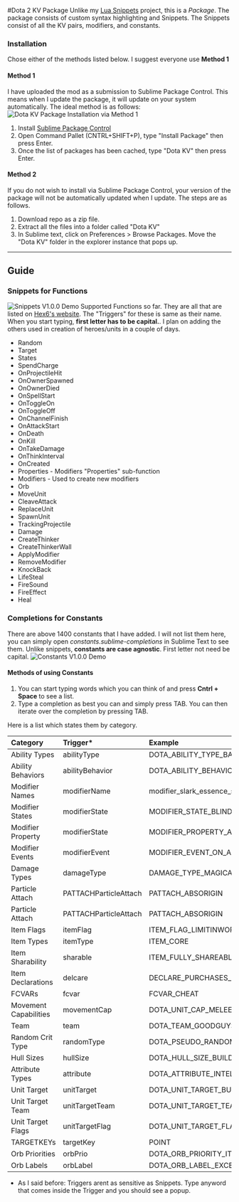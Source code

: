 #Dota 2 KV Package
Unlike my [Lua Snippets](https://github.com/bhargavrpatel/Dota-2-Sublime-Packages) project, this is a *Package*. The package consists of custom syntax highlighting and Snippets. The Snippets consist of all the KV pairs, modifiers, and constants. 

### Installation
Chose either of the methods listed below. I suggest everyone use **Method 1**
#### Method 1
I have uploaded the mod as a submission to Sublime Package Control. This means when I update the package, it will update on your system automatically.
The ideal method is as follows:
![Dota KV Package Installation via Method 1](http://fat.gfycat.com/PeskyLiquidCutworm.gif)
1. Install [Sublime Package Control ](https://sublime.wbond.net/installation)
2. Open Command Pallet (CNTRL+SHIFT+P), type "Install Package" then press Enter.
3. Once the list of packages has been cached, type "Dota KV" then press Enter.

#### Method 2
If you do not wish to install via Sublime Package Control, your version of the package will not be automatically updated when I update. The steps are as follows.

1. Download repo as a zip file. 
2. Extract all the files into a folder called "Dota KV"
3. In Sublime text, click on Preferences > Browse Packages. Move the "Dota KV" folder in the explorer instance that pops up.

***
## Guide
### Snippets for Functions
![Snippets V1.0.0 Demo](http://fat.gfycat.com/ObedientParallelIbis.gif)
Supported Functions so far. They are all that are listed on [Hex6's website](hex6.se/dota/modifier_functions.txt). The "Triggers" for these is same as their name. When you start typing, **first letter has to be capital.**. I plan on adding the others used in creation of heroes/units in a couple of days.
* Random
* Target
* States
* SpendCharge
* OnProjectileHit
* OnOwnerSpawned
* OnOwnerDied
* OnSpellStart
* OnToggleOn
* OnToggleOff
* OnChannelFinish
* OnAttackStart
* OnDeath
* OnKill
* OnTakeDamage
* OnThinkInterval
* OnCreated
* Properties 	-	Modifiers "Properties" sub-function
* Modifiers   - Used to create new modifiers
* Orb
* MoveUnit
* CleaveAttack
* ReplaceUnit
* SpawnUnit
* TrackingProjectile
* Damage
* CreateThinker
* CreateThinkerWall
* ApplyModifier
* RemoveModifier
* KnockBack
* LifeSteal
* FireSound
* FireEffect
* Heal

### Completions for Constants
There are above 1400 constants that I have added. I will not list them here, you can simply open *constants.sublime-completions* in Sublime Text to see them. Unlike snippets, **constants are case agnostic**. First letter not need be capital.
![Constants V1.0.0 Demo](http://giant.gfycat.com/AgreeableUnselfishAztecant.gif)
#### Methods of using Constants
1. You can start typing words which you can think of and press **Cntrl + Space** to see a list. 
2. Type a completion as best you can and simply press TAB. You can then iterate over the completion by pressing TAB. 

 Here is a list which states them by category. 

| Category  | Trigger*  | Example |
| :------------ |:---------------|:-----|
| Ability Types | abilityType        |    DOTA_ABILITY_TYPE_BASIC |
| Ability Behaviors | abilityBehavior        |    DOTA_ABILITY_BEHAVIOR_AOE |
| Modifier Names      | modifierName | modifier_slark_essence_shift_debuff |
| Modifier States     | modifierState        |   MODIFIER_STATE_BLIND |
| Modifier Property | modifierState        |    MODIFIER_PROPERTY_ABSOLUTE_NO_DAMAGE_MAGICAL |
| Modifier Events | modifierEvent        |    MODIFIER_EVENT_ON_ABILITY_END_CHANNEL |
| Damage Types | damageType        |    DAMAGE_TYPE_MAGICAL |
| Particle Attach | PATTACHParticleAttach        |    PATTACH_ABSORIGIN |
| Particle Attach | PATTACHParticleAttach        |    PATTACH_ABSORIGIN |
| Item Flags | itemFlag        |    ITEM_FLAG_LIMITINWORLD |
| Item Types | itemType        |    ITEM_CORE |
| Item Sharability | sharable        |    ITEM_FULLY_SHAREABLE |
| Item Declarations | delcare        |    DECLARE_PURCHASES_IN_SPEECH |
| FCVARs | fcvar        |    FCVAR_CHEAT |
| Movement Capabilities | movementCap        |    DOTA_UNIT_CAP_MELEE_ATTACK |
| Team | team        |    DOTA_TEAM_GOODGUYS |
| Random Crit Type | randomType        |    DOTA_PSEUDO_RANDOM_BREWMASTER_CRIT |
| Hull Sizes | hullSize        |    DOTA_HULL_SIZE_BUILDING |
| Attribute Types | attribute        |    DOTA_ATTRIBUTE_INTELLECT |
| Unit Target | unitTarget        |    DOTA_UNIT_TARGET_BUILDING |
| Unit Target Team | unitTargetTeam        |    DOTA_UNIT_TARGET_TEAM_CUSTOM |
| Unit Target Flags | unitTargetFlag        |    DOTA_UNIT_TARGET_FLAG_RANGED_ONLY |
| TARGETKEYs | targetKey        |    POINT |
| Orb Priorities | orbPrio        |    DOTA_ORB_PRIORITY_ITEM_PROC |
| Orb Labels | orbLabel        |    DOTA_ORB_LABEL_EXCEPTION |
* As I said before: Triggers arent as sensitive as Snippets. Type anyword that comes inside the Trigger and you should see a popup.